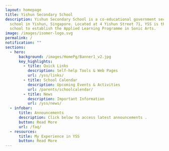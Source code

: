 ```yaml
---
layout: homepage
title: Yishun Secondary School
description: Yishun Secondary School is a co-educational government secondary
  school in Yishun, Singapore. Located at 4 Yishun Street 71, YSS is the first
  school to establish the Applied Learning Programme in Sonic Arts.
image: /images/isomer-logo.svg
permalink: /
notification: ""
sections:
  - hero:
      background: /images/HomePg/Banner1_v2.jpg
      key_highlights:
        - title: Quick Links
          description: Self-help Tools & Web Pages
          url: /yss/links/
        - title: School Calendar
          description: Upcoming Events & Activities
          url: /parents/schoolcalendar/
        - title: News
          description: Important Information
          url: /yss/news/
  - infobar:
      title: Announcements
      description: Click below to access latest announcements .
      button: Read More
      url: /faq/
  - resources:
      title: My Experience in YSS
      button: Read More
---
```

